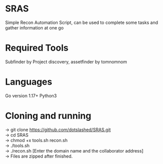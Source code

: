 # SRAS
Simple Recon Automation Script, can be used to complete some tasks and gather information at one go
# Required Tools 
Subfinder by Project discovery, assetfinder by tomnomnom
# Languages
Go version 1.17+  Python3


# Cloning and running
-> git clone https://github.com/dotslashed/SRAS.git \
-> cd SRAS\
-> chmod +x tools.sh recon.sh\
-> ./tools.sh\
-> ./recon.sh [Enter the domain name and the collaborator address]\
-> Files are zipped after finished.
